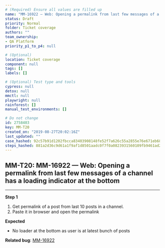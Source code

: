 ```yaml
---
# (Required) Ensure all values are filled up
name: "MM-16922 — Web: Opening a permalink from last few messages of a channel has a loading indicator at the bottom"
status: Draft
priority: Normal
folder: Ticket coverage
authors: ""
team_ownership: 
- QA Platform
priority_p1_to_p4: null

# (Optional)
location: Ticket coverage
component: null
tags: []
labels: []

# (Optional) Test type and tools
cypress: null
detox: null
mmctl: null
playwright: null
rainforest: []
manual_test_environments: []

# Do not change
id: 2758403
key: MM-T20
created_on: "2019-08-27T20:02:16Z"
last_updated: ""
case_hashed: 92c57b91d1202fbcca83403908148fe52f7a626c55a2855e76e671eb686f61c6d27d5af390f9de95f6e2ae55964e2629
steps_hashed: 881a2d36c9d61a1f9af1d8501aadc0f7f0a0823931560109fb9461ad287cb1f5298ad5714d70efc4b3683eca130dafeb
---
```


<!-- (Auto-generated) Based on frontmatter's "key" and "name" -->

## MM-T20: MM-16922 — Web: Opening a permalink from last few messages of a channel has a loading indicator at the bottom

---

**Step 1**

1. Get permalink of a post from last 10 posts in a channel.
2. Paste it in browser and open the permalink

**Expected**

- No loader at the bottom as user is at latest bunch of posts

**Related bug**: [MM-16922](https://mattermost.atlassian.net/browse/MM-16922)
